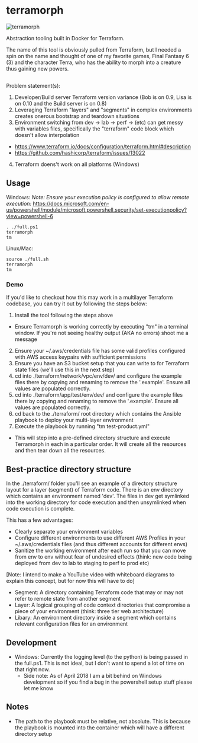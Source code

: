 # terramorph

![terramorph](https://github.com/ljsommer/terramorph/blob/master/terramorph.png?raw=true)

Abstraction tooling built in Docker for Terraform.

The name of this tool is obviously pulled from Terraform, but I needed a spin on the name and thought of one of my favorite games, Final Fantasy 6 (3) and the character Terra, who has the ability to morph into a creature thus gaining new powers.

##
Problem statement(s):
1. Developer/Build server Terraform version variance (Bob is on 0.9, Lisa is on 0.10 and the Build server is on 0.8)
2. Leveraging Terraform "layers" and "segments" in complex environments creates onerous bootstrap and teardown situations
3. Environment switching from dev -> lab -> perf -> (etc) can get messy with variables files, specifically the "terraform" code block which doesn't allow interpolation
  * https://www.terraform.io/docs/configuration/terraform.html#description
  * https://github.com/hashicorp/terraform/issues/13022
4. Terraform doens't work on all platforms (Windows)

## Usage
Windows:
*Note: Ensure your execution policy is configured to allow remote execution:*
https://docs.microsoft.com/en-us/powershell/module/microsoft.powershell.security/set-executionpolicy?view=powershell-6
```
. ./full.ps1
terramorph
tm
```

Linux/Mac:
```
source ./full.sh
terramorph
tm
```

### Demo
If you'd like to checkout how this may work in a multilayer Terraform codebase, you can try it out by following the steps below:
1. Install the tool following the steps above
  * Ensure Terramorph is working correctly by executing "tm" in a terminal window. If you're not seeing healthy output (AKA no errors) shoot me a message
2. Ensure your ~/.aws/credentials file has some valid profiles configured with AWS access keypairs with sufficient permissions
3. Ensure you have an S3 bucket setup that you can write to for Terraform state files (we'll use this in the next step)
4. cd into ./terraform/network/vpc/env/dev/ and configure the example files there by copying and renaming to remove the '.example'. Ensure all values are populated correctly.
5. cd into ./terraform/app/test/env/dev/ and configure the example files there by copying and renaming to remove the '.example'. Ensure all values are populated correctly.
6. cd back to the ./terraform/ root directory which contains the Ansible playbook to deploy your multi-layer environment
7. Execute the playbook by running "tm test-product.yml"
  * This will step into a pre-defined directory structure and execute Terramorph in each in a particular order. It will create all the resources and then tear down all the resources.

## Best-practice directory structure
In the ./terraform/ folder you'll see an example of a directory structure layout for a layer (segment) of Terraform code. There is an env directory which contains an environment named 'dev'. The files in dev get symlinked into the working directory for code execution and then unsymlinked when code execution is complete.

This has a few advantages:
* Clearly separate your environment variables
* Configure different environments to use different AWS Profiles in your ~/.aws/credentials files (and thus different accounts for different envs)
* Sanitize the working environment after each run so that you can move from env to env without fear of undesired effects (think: new code being deployed from dev to lab to staging to perf to prod etc)


[Note: I intend to make a YouTube video with whiteboard diagrams to explain this concept, but for now this will have to do]
* Segment: A directory containing Terraform code that may or may not refer to remote state from another segment
* Layer: A logical grouping of code context directories that compromise a piece of your environment (think: three tier web architecture)
* Libary: An environment directory inside a segment which contains relevant configuration files for an environment


## Development
* Windows: Currently the logging level (to the python) is being passed in the full.ps1. This is not ideal, but I don't want to spend a lot of time on that right now.
  * Side note: As of April 2018 I am a bit behind on Windows development so if you find a bug in the powershell setup stuff please let me know

## Notes
* The path to the playbook must be relative, not absolute. This is because the playbook is mounted into the container which will have a different directory setup